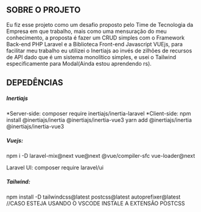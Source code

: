 
## SOBRE O PROJETO
Eu fiz esse projeto como um desafio proposto pelo Time de Tecnologia da Empresa em que trabalho, mais como uma mensuração do meu conhecimento, a proposta é fazer um CRUD simples com o Framework Back-end PHP Laravel e a Biblioteca Front-end Javascript VUEjs, para facilitar meu trabalho eu utilizei o Inertiajs ao invés de zilhões de recursos de API dado que é um sistema monolítico simples, e usei o Tailwind especificamente para Modal(Ainda estou aprendendo rs).

## DEPEDÊNCIAS
##### Inertiajs
*Server-side:
composer require inertiajs/inertia-laravel
*Client-side:
npm install @inertiajs/inertia @inertiajs/inertia-vue3
yarn add @inertiajs/inertia @inertiajs/inertia-vue3

##### Vuejs:
npm i -D laravel-mix@next vue@next @vue/compiler-sfc vue-loader@next

Laravel UI:
composer require laravel/ui

##### Tailwind:
npm install -D tailwindcss@latest postcss@latest autoprefixer@latest
//CASO ESTEJA USANDO O VSCODE INSTALE A EXTENSÃO POSTCSS
